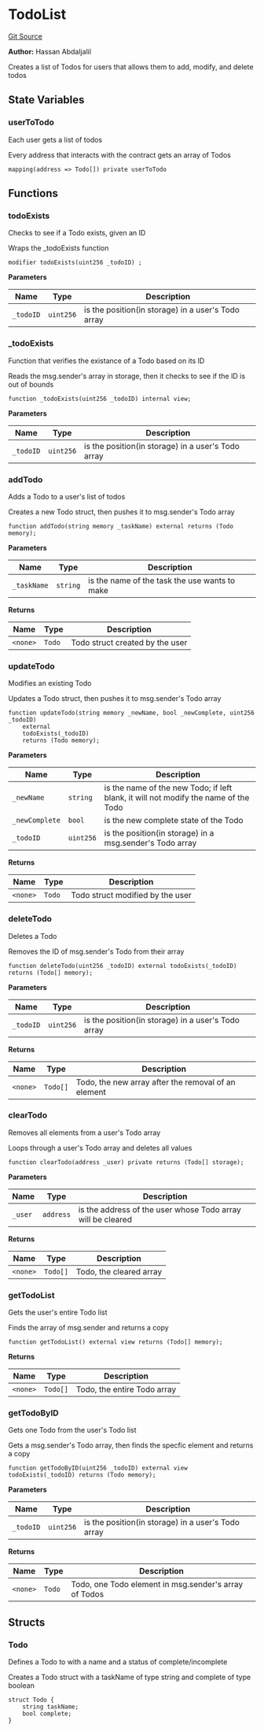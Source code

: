 # TodoList
[Git Source](https://github.com/Habdaljalil/todo-list/blob/f2195e79a40968e09ed7e7c30e18bb1dfef668ae/src/TodoList.sol)

**Author:**
Hassan Abdaljalil

Creates a list of Todos for users that allows them to add, modify, and delete todos


## State Variables
### userToTodo
Each user gets a list of todos

Every address that interacts with the contract gets an array of Todos


```solidity
mapping(address => Todo[]) private userToTodo
```


## Functions
### todoExists

Checks to see if a Todo exists, given an ID

Wraps the _todoExists function


```solidity
modifier todoExists(uint256 _todoID) ;
```
**Parameters**

|Name|Type|Description|
|----|----|-----------|
|`_todoID`|`uint256`|is the position(in storage) in a user's Todo array|


### _todoExists

Function that verifies the existance of a Todo based on its ID

Reads the msg.sender's array in storage, then it checks to see if the ID is out of bounds


```solidity
function _todoExists(uint256 _todoID) internal view;
```
**Parameters**

|Name|Type|Description|
|----|----|-----------|
|`_todoID`|`uint256`|is the position(in storage) in a user's Todo array|


### addTodo

Adds a Todo to a user's list of todos

Creates a new Todo struct, then pushes it to msg.sender's Todo array


```solidity
function addTodo(string memory _taskName) external returns (Todo memory);
```
**Parameters**

|Name|Type|Description|
|----|----|-----------|
|`_taskName`|`string`|is the name of the task the use wants to make|

**Returns**

|Name|Type|Description|
|----|----|-----------|
|`<none>`|`Todo`|Todo struct created by the user|


### updateTodo

Modifies an existing Todo

Updates a Todo struct, then pushes it to msg.sender's Todo array


```solidity
function updateTodo(string memory _newName, bool _newComplete, uint256 _todoID)
    external
    todoExists(_todoID)
    returns (Todo memory);
```
**Parameters**

|Name|Type|Description|
|----|----|-----------|
|`_newName`|`string`|is the name of the new Todo; if left blank, it will not modify the name of the Todo|
|`_newComplete`|`bool`|is the new complete state of the Todo|
|`_todoID`|`uint256`|is the position(in storage) in a msg.sender's Todo array|

**Returns**

|Name|Type|Description|
|----|----|-----------|
|`<none>`|`Todo`|Todo struct modified by the user|


### deleteTodo

Deletes a Todo

Removes the ID of msg.sender's Todo from their array


```solidity
function deleteTodo(uint256 _todoID) external todoExists(_todoID) returns (Todo[] memory);
```
**Parameters**

|Name|Type|Description|
|----|----|-----------|
|`_todoID`|`uint256`|is the position(in storage) in a user's Todo array|

**Returns**

|Name|Type|Description|
|----|----|-----------|
|`<none>`|`Todo[]`|Todo, the new array after the removal of an element|


### clearTodo

Removes all elements from a user's Todo array

Loops through a user's Todo array and deletes all values


```solidity
function clearTodo(address _user) private returns (Todo[] storage);
```
**Parameters**

|Name|Type|Description|
|----|----|-----------|
|`_user`|`address`|is the address of the user whose Todo array will be cleared|

**Returns**

|Name|Type|Description|
|----|----|-----------|
|`<none>`|`Todo[]`|Todo, the cleared array|


### getTodoList

Gets the user's entire Todo list

Finds the array of msg.sender and returns a copy


```solidity
function getTodoList() external view returns (Todo[] memory);
```
**Returns**

|Name|Type|Description|
|----|----|-----------|
|`<none>`|`Todo[]`|Todo, the entire Todo array|


### getTodoByID

Gets one Todo from the user's Todo list

Gets a msg.sender's Todo array, then finds the specfic element and returns a copy


```solidity
function getTodoByID(uint256 _todoID) external view todoExists(_todoID) returns (Todo memory);
```
**Parameters**

|Name|Type|Description|
|----|----|-----------|
|`_todoID`|`uint256`|is the position(in storage) in a user's Todo array|

**Returns**

|Name|Type|Description|
|----|----|-----------|
|`<none>`|`Todo`|Todo, one Todo element in msg.sender's array of Todos|


## Structs
### Todo
Defines a Todo to with a name and a status of complete/incomplete

Creates a Todo struct with a taskName of type string and complete of type boolean


```solidity
struct Todo {
    string taskName;
    bool complete;
}
```